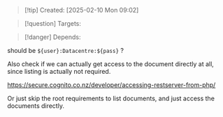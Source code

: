 
>[!tip] Created: [2025-02-10 Mon 09:02]

>[!question] Targets: 

>[!danger] Depends: 

should be `${user}:Datacentre:${pass}` ?

Also check if we can actually get access to the document directly at all, since listing is actually not required.

https://secure.cognito.co.nz/developer/accessing-restserver-from-php/

Or just skip the root requirements to list documents, and just access the documents directly.